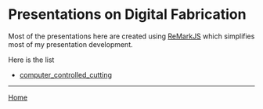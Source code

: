 # Presentations on Digital Fabrication

Most of the presentations here are created using [ReMarkJS](https://remarkjs.com) which simplifies most of my presentation development.

Here is the list

- [computer_controlled_cutting](computer_controlled_cutting/computer_controlled_cutting.html)


----

[Home](https://rdorville.github.io/digfab)

